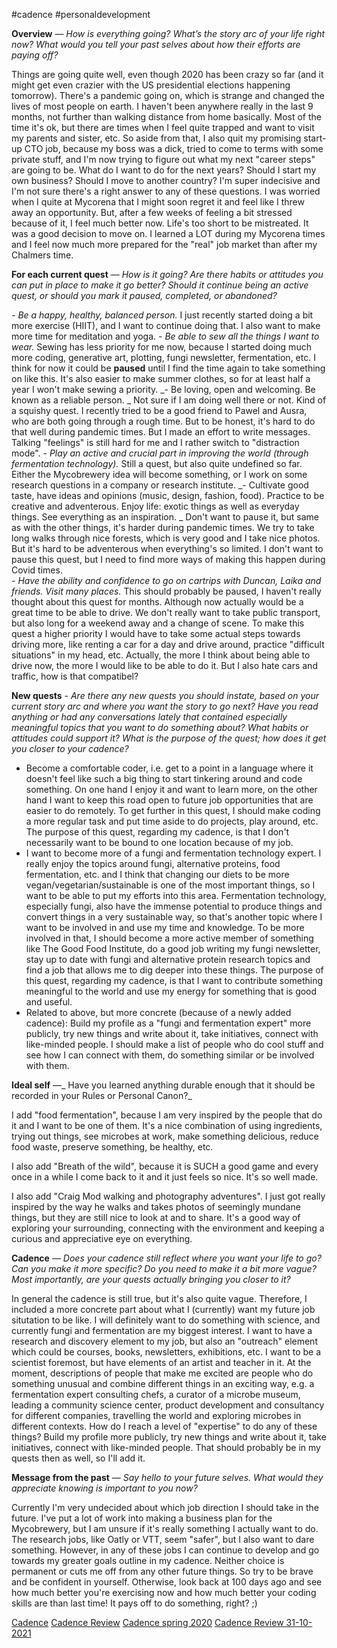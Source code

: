 #cadence #personaldevelopment 

**Overview** — _How is everything going? What’s the story arc of your life right now? What would you tell your past selves about how their efforts are paying off?_

Things are going quite well, even though 2020 has been crazy so far (and it might get even crazier with the US presidential elections happening tomorrow). There's a pandemic going on, which is strange and changed the lives of most people on earth. I haven't been anywhere really in the last 9 months, not further than walking distance from home basically. Most of the time it's ok, but there are times when I feel quite trapped and want to visit my parents and sister, etc. 
So aside from that, I also quit my promising start-up CTO job, because my boss was a dick, tried to come to terms with some private stuff, and I'm now trying to figure out what my next "career steps" are going to be. What do I want to do for the next years? Should I start my own business? Should I move to another country? I'm super indecisive and I'm not sure there's a right answer to any of these questions. 
I was worried when I quite at Mycorena that I might soon regret it and feel like I threw away an opportunity. But, after a few weeks of feeling a bit stressed because of it, I feel much better now. Life's too short to be mistreated. It was a good decision to move on. I learned a LOT during my Mycorena times and I feel now much more prepared for the "real" job market than after my Chalmers time. 

**For each current quest** — _How is it going? Are there habits or attitudes you can put in place to make it go better? Should it continue being an active quest, or should you mark it paused, completed, or abandoned?_

_- Be a happy, healthy, balanced person._
I just recently started doing a bit more exercise (HIIT), and I want to continue doing that. I also want to make more time for meditation and yoga.
_- Be able to sew all the things I want to wear._
Sewing has less priority for me now, because I started doing much more coding, generative art, plotting, fungi newsletter, fermentation, etc. I think for now it could be **paused** until I find the time again to take something on like this. It's also easier to make summer clothes, so for at least half a year I won't make sewing a priority.
_- Be loving, open and welcoming. Be known as a reliable person. _
Not sure if I am doing well there or not. Kind of a squishy quest. I recently tried to be a good friend to Pawel and Ausra, who are both going through a rough time. But to be honest, it's hard to do that well during pandemic times. But I made an effort to write messages. Talking "feelings" is still hard for me and I rather switch to "distraction mode". 
_- Play an active and crucial part in improving the world (through fermentation technology)._
Still a quest, but also quite undefined so far. Either the Mycobrewery idea will become something, or I work on some research questions in a company or research institute. 
_- Cultivate good taste, have ideas and opinions (music, design, fashion, food). Practice to be creative and adventerous. Enjoy life: exotic things as well as everyday things. See everything as an inspiration. _
Don't want to pause it, but same as with the other things, it's harder during pandemic times. We try to take long walks through nice forests, which is very good and I take nice photos. But it's hard to be adventerous when everything's so limited. I don't want to pause this quest, but I need to find more ways of making this happen during Covid times.  
_- Have the ability and confidence to go on cartrips with Duncan, Laika and friends. Visit many places._
This should probably be paused, I haven't really thought about this quest for months. Although now actually would be a great time to be able to drive. We don't really want to take public transport, but also long for a weekend away and a change of scene. To make this quest a higher priority I would have to take some actual steps towards driving more, like renting a car for a day and drive around, practice "difficult situations" in my head, etc. Actually, the more I think about being able to drive now, the more I would like to be able to do it. But I also hate cars and traffic, how is that compatibel?


**New quests** - _Are there any new quests you should instate, based on your current story arc and where you want the story to go next? Have you read anything or had any conversations lately that contained especially meaningful topics that you want to do something about? What habits or attitudes could support it? What is the purpose of the quest; how does it get you closer to your cadence?_

- Become a comfortable coder, i.e. get to a point in a language where it doesn't feel like such a big thing to start tinkering around and code something. On one hand I enjoy it and want to learn more, on the other hand I want to keep this road open to future job opportunities that are easier to do remotely. To get further in this quest, I should make coding a more regular task and put time aside to do projects, play around, etc. The purpose of this quest, regarding my cadence, is that I don't necessarily want to be bound to one location because of my job.
- I want to become more of a fungi and fermentation technology expert. I really enjoy the topics around fungi, alternative proteins, food fermentation, etc. and I think that changing our diets to be more vegan/vegetarian/sustainable is one of the most important things, so I want to be able to put my efforts into this area. Fermentation technology, especially fungi, also have the immense potential to produce things and convert things in a very sustainable way, so that's another topic where I want to be involved in and use my time and knowledge. To be more involved in that, I should become a more active member of something like The Good Food Institute, do a good job writing my fungi newsletter, stay up to date with fungi and alternative protein research topics and find a job that allows me to dig deeper into these things. The purpose of this quest, regarding my cadence, is that I want to contribute something meaningful to the world and use my energy for something that is good and useful. 
- Related to above, but more concrete (because of a newly added cadence): Build my profile as a "fungi and fermentation expert" more publicly, try new things and write about it, take initiatives, connect with like-minded people. I should make a list of people who do cool stuff and see how I can connect with them, do something similar or be involved with them.

**Ideal self** —_ Have you learned anything durable enough that it should be recorded in your Rules or Personal Canon?_

I add "food fermentation", because I am very inspired by the people that do it and I want to be one of them. It's a nice combination of using ingredients, trying out things, see microbes at work, make something delicious, reduce food waste, preserve something, be healthy, etc. 

I also add "Breath of the wild", because it is SUCH a good game and every once in a while I come back to it and it just feels so nice. It's so well made. 

I also add "Craig Mod walking and photography adventures". I just got really inspired by the way he walks and takes photos of seemingly mundane things, but they are still nice to look at and to share. It's a good way of exploring your surrounding, connecting with the environment and keeping a curious and appreciative eye on everything. 

**Cadence** — _Does your cadence still reflect where you want your life to go? Can you make it more specific? Do you need to make it a bit more vague? Most importantly, are your quests actually bringing you closer to it?_

In general the cadence is still true, but it's also quite vague. Therefore, I included a more concrete part about what I (currently) want my future job situtation to be like. I will definitely want to do something with science, and currently fungi and fermentation are my biggest interest. I want to have a research and discovery element to my job, but also an "outreach" element which could be courses, books, newsletters, exhibitions, etc. I want to be  a scientist foremost, but have elements of an artist and teacher in it. At the moment, descriptions of people that make me excited are people who do something unusual and combine different things in an exciting way, e.g. a fermentation expert consulting chefs, a curator of a microbe museum, leading a community science center, product development and consultancy for different companies, travelling the world and exploring microbes in different contexts. How do I reach a level of "expertise" to do any of these things? Build my profile more publicly, try new things and write about it, take initiatives, connect with like-minded people. That should probably be in my quests then as well, so I'll add it.  


**Message from the past** — _Say hello to your future selves. What would they appreciate knowing is important to you now?_


Currently I'm very undecided about which job direction I should take in the future. I've put a lot of work into making a business plan for the Mycobrewery, but I am unsure if it's really something I actually want to do. The research jobs, like Oatly or VTT, seem "safer", but I also want to dare something. However, in any of these jobs I can continue to develop and go towards my greater goals outline in my cadence. Neither choice is permanent or cuts me off from any other future things. So try to be brave and be confident in yourself. 
Otherwise, look back at 100 days ago and see how much better you're exercising now and how much better your coding skills are than last time! It pays off to do something, right? ;) 

[Cadence](private/Cadence/Cadence.md)
[Cadence Review](Cadence%20Review)
[Cadence spring 2020](private/Cadence/Cadence%20spring%202020.md)
[Cadence Review 31-10-2021](private/Cadence/Cadence%20Review%2031-10-2021.md)
